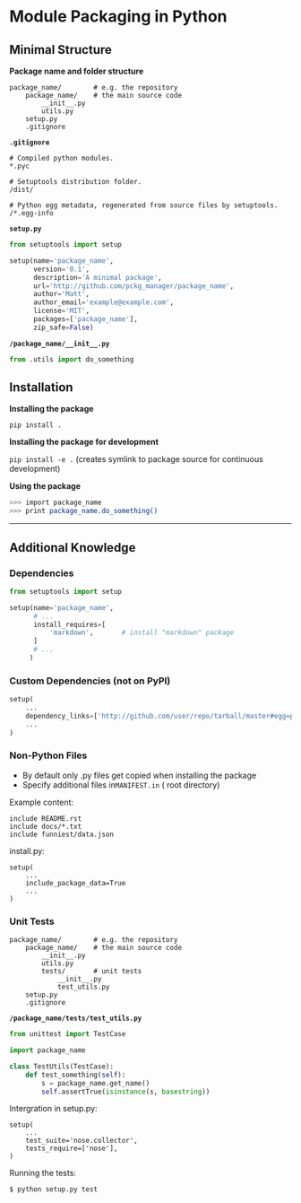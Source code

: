 # Module Packaging in Python



## Minimal Structure

**Package name and folder structure**

```
package_name/        # e.g. the repository
    package_name/    # the main source code
        __init__.py
        utils.py
    setup.py
    .gitignore
```

**`.gitignore`**

```
# Compiled python modules.
*.pyc

# Setuptools distribution folder.
/dist/

# Python egg metadata, regenerated from source files by setuptools.
/*.egg-info
```


**`setup.py`**

```python
from setuptools import setup

setup(name='package_name',
      version='0.1',
      description='A minimal package',
      url='http://github.com/pckg_manager/package_name',
      author='Matt',
      author_email='example@example.com',
      license='MIT',
      packages=['package_name'],
      zip_safe=False)
```

**`/package_name/__init__.py`**

```python
from .utils import do_something
```



## Installation

**Installing the package**

`pip install .`

**Installing the package for development**

``pip install -e .``    (creates symlink to package source for continuous development)

**Using the package**

```bash
>>> import package_name
>>> print package_name.do_something()
```



--------------



## Additional Knowledge

### **Dependencies**

```python
from setuptools import setup

setup(name='package_name',
	  # ...
      install_requires=[
          'markdown',		# install "markdown" package
      ]
      # ...
     )
```

### **Custom Dependencies** (not on PyPI)

```python
setup(
    ...
    dependency_links=['http://github.com/user/repo/tarball/master#egg=package-1.0']
    ...
)

```

### Non-Python Files

- By default only .py files get copied when installing the package
- Specify additional files in``MANIFEST.in`` ( root directory)

Example content:

```
include README.rst
include docs/*.txt
include funniest/data.json
```

install.py:

```
setup(
    ...
    include_package_data=True
    ...
)
```



### Unit Tests

```
package_name/        # e.g. the repository
    package_name/    # the main source code
        __init__.py
        utils.py
        tests/		 # unit tests
        	__init__.py
        	test_utils.py
    setup.py
    .gitignore
```

**`/package_name/tests/test_utils.py`**

```python
from unittest import TestCase

import package_name

class TestUtils(TestCase):
    def test_something(self):
        s = package_name.get_name()
        self.assertTrue(isinstance(s, basestring))
```

Intergration in setup.py:

```
setup(
    ...
    test_suite='nose.collector',
    tests_require=['nose'],
)
```

Running the tests:

`$ python setup.py test`



